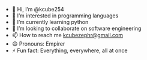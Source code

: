 - 👋 Hi, I’m @kcube254
- 👀 I’m interested in programming languages
- 🌱 I’m currently learning python
- 💞️ I’m looking to collaborate on software engineering
- 📫 How to reach me kcubezephr@gmail.com
- 😄 Pronouns: Empirer
- ⚡ Fun fact: Everything, everywhere, all at once

<!---
kcube254/kcube254 is a ✨ special ✨ repository because its `README.md` (this file) appears on your GitHub profile.
You can click the Preview link to take a look at your changes.
--->
